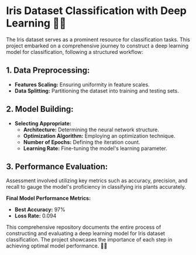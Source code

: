# Iris Dataset Classification with Deep Learning 🌿🤖

The Iris dataset serves as a prominent resource for classification tasks. This project embarked on a comprehensive journey to construct a deep learning model for classification, following a structured workflow:

## 1. Data Preprocessing:

- **Features Scaling:** Ensuring uniformity in feature scales.
- **Data Splitting:** Partitioning the dataset into training and testing sets.

## 2. Model Building:

- **Selecting Appropriate:**
  - **Architecture:** Determining the neural network structure.
  - **Optimization Algorithm:** Employing an optimization technique.
  - **Number of Epochs:** Defining the iteration count.
  - **Learning Rate:** Fine-tuning the model's learning parameter.

## 3. Performance Evaluation:

Assessment involved utilizing key metrics such as accuracy, precision, and recall to gauge the model's proficiency in classifying iris plants accurately.

**Final Model Performance Metrics:**
- **Best Accuracy:** 97%
- **Loss Rate:** 0.094

This comprehensive repository documents the entire process of constructing and evaluating a deep learning model for Iris dataset classification. 
The project showcases the importance of each step in achieving optimal model performance. 🌱✨
